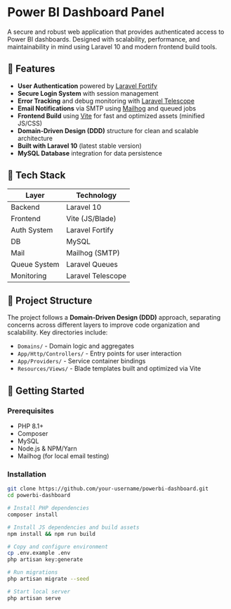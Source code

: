 # Power BI Dashboard Panel

A secure and robust web application that provides authenticated access to Power BI dashboards. Designed with scalability, performance, and maintainability in mind using Laravel 10 and modern frontend build tools.

## 🔐 Features

- **User Authentication** powered by [Laravel Fortify](https://laravel.com/docs/10.x/fortify)
- **Secure Login System** with session management
- **Error Tracking** and debug monitoring with [Laravel Telescope](https://laravel.com/docs/10.x/telescope)
- **Email Notifications** via SMTP using [Mailhog](https://github.com/mailhog/MailHog) and queued jobs
- **Frontend Build** using [Vite](https://vitejs.dev/) for fast and optimized assets (minified JS/CSS)
- **Domain-Driven Design (DDD)** structure for clean and scalable architecture
- **Built with Laravel 10** (latest stable version)
- **MySQL Database** integration for data persistence

## 🧱 Tech Stack

| Layer        | Technology          |
|--------------|---------------------|
| Backend      | Laravel 10          |
| Frontend     | Vite (JS/Blade)     |
| Auth System  | Laravel Fortify     |
| DB           | MySQL               |
| Mail         | Mailhog (SMTP)      |
| Queue System | Laravel Queues      |
| Monitoring   | Laravel Telescope   |

## 📂 Project Structure

The project follows a **Domain-Driven Design (DDD)** approach, separating concerns across different layers to improve code organization and scalability. Key directories include:

- `Domains/` - Domain logic and aggregates
- `App/Http/Controllers/` - Entry points for user interaction
- `App/Providers/` - Service container bindings
- `Resources/Views/` - Blade templates built and optimized via Vite

## 🚀 Getting Started

### Prerequisites

- PHP 8.1+
- Composer
- MySQL
- Node.js & NPM/Yarn
- Mailhog (for local email testing)

### Installation

```bash
git clone https://github.com/your-username/powerbi-dashboard.git
cd powerbi-dashboard

# Install PHP dependencies
composer install

# Install JS dependencies and build assets
npm install && npm run build

# Copy and configure environment
cp .env.example .env
php artisan key:generate

# Run migrations
php artisan migrate --seed

# Start local server
php artisan serve
